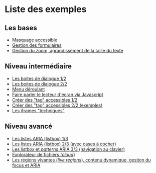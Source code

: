# Liste des exemples      
<script>$(document).ready(function () {
    setBreadcrumb([{"label":"Exemples"}]);
});</script>

## Les bases

<ul class="examples-list">
    <li>
        <a href="exemples/masquage/index.html">
            <img class="hidden-sm-down" alt="" src="./images/exemples/masquage.png"><span>Masquage accessible</span>
        </a>
    </li>
    <li>
        <a href="exemples/formulaire/index.html">
            <img class="hidden-sm-down" alt="" src="./images/exemples/formulaire.png"><span>Gestion des formulaires</span>
        </a>
    </li>
    <li>
        <a href="exemples/zoom/index.html">
            <img class="hidden-sm-down" alt="" src="./images/exemples/zoom.png"><span>Gestion du zoom, agrandissement de la taille du texte</span>
        </a>
    </li>
</ul>

## Niveau intermédiaire

<ul class="examples-list">
    <li>
        <a href="exemples/role-dialog/role-dialog.html">
            <img class="hidden-sm-down" alt="" src="./images/exemples/dialog1.png"><span>Les boites de dialogue 1/2</span>
        </a>
    </li>
    <li>
        <a href="exemples/role-dialog2/role-dialog.html">
            <img class="hidden-sm-down" alt="" src="./images/exemples/dialog2.png"><span>Les boites de dialogue 2/2</span>
        </a>
    </li>
    <li>
        <a href="exemples/simple-menu/simple-menu.html">
            <img class="hidden-sm-down" alt="" src="./images/exemples/menu.png"><span>Menu déroulant</span>
        </a>
    </li>
    <li>
        <a href="exemples/speak/index.html">
            <img class="hidden-sm-down" alt="" src="./images/exemples/speak.png"><span>Faire parler le lecteur d'écran via Javascript</span>
        </a>
    </li>
    <li>
        <a href="exemples/tag/index.html">
            <img class="hidden-sm-down" alt="" src="./images/exemples/tag.png"><span>Créer des "tag" accessibles 1/2</span>
        </a>
    </li>
        <li>
        <a href="exemples/tag-exemples/index.html">
            <img class="hidden-sm-down" alt="" src="./images/exemples/tag.png"><span>Créer des "tag" accessibles 2/2 (exemples)</span>
        </a>
    </li>
    <li>
        <a href="exemples/iframes-techniques/index.html">
            <img class="hidden-sm-down" alt="" src="./images/exemples/speak.png"><span>Les iframes "techniques"</span>
        </a>
    </li>
</ul>

## Niveau avancé

<ul class="examples-list">
    <li>
        <a href="exemples/listbox/index.html">
            <img class="hidden-sm-down" alt="" src="./images/exemples/listbox.png"><span>Les listes <abbr>ARIA</abbr> (listbox) 1/3</span>
        </a>
    </li>
    <li>
        <a href="exemples/check-listbox/index.html">
            <img class="hidden-sm-down" alt="" src="./images/exemples/listbox2.png"><span>Les listes <abbr>ARIA</abbr> (listbox) 2/3 (avec cases à cocher)</span>
        </a>
    </li> 
    <li>
        <a href="exemples/listbox-pattern-aria/index.html">
            <img class="hidden-sm-down" alt="" src="./images/exemples/listbox3.png"><span>Les <i lang="en">listbox</i> et <i lang="en">patterns</i> <abbr>ARIA</abbr> 3/3 (navigation au clavier)</span>
        </a>
    </li>
    <li>
        <a href="exemples/files/index.html">
            <img class="hidden-sm-down" alt="" src="./images/exemples/cloud.png"><span>Explorateur de fichiers (<i lang="en">cloud</i>)</span>
        </a>
    </li>
    <li>
        <a href="exemples/dynFocus/index.html">
            <img class="hidden-sm-down" alt="" src="./images/exemples/live-region.png"><span>Les régions vivantes (<i lang="en">live regions</i>), contenu dynamique, gestion du focus et <abbr>ARIA</abbr></span>
        </a>
    </li>
</ul>
<!--  This file is part of a11y-guidelines | Our vision of mobile & web accessibility guidelines and best practices, with valid/invalid examples.
 Copyright (C) 2016  Orange SA
 See the Creative Commons Legal Code Attribution-ShareAlike 3.0 Unported License for more details (LICENSE file). -->

